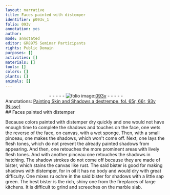 ```yaml
---
layout: narrative
title: Faces painted with distemper
identifier: p093v_1
folio: 093v
annotation: yes
author:
mode: annotated
editor: GR8975 Seminar Participants
rights: Public Domain
purposes: []
activities: []
materials: []
tools: []
colors: []
plants: []
animals: []
---
```


 <div class="folio" align="center">- - - - - <a href="http://gallica.bnf.fr/ark:/12148/btv1b10500001g/f192.image" target="_blank"><img src="https://cu-mkp.github.io/GR8975-edition/assets/photo-icon.png" alt="folio image: " style="display:inline-block; margin-bottom:-3px;"/>093v</a> - - - - - </div> <div class="annotation" align="left">Annotations:
<a href="https://drive.google.com/drive/folders/0BwJi-u8sfkVDTkM0UklMWDhqZlU" target="_blank">Painting Skin and Shadows a destrempe, fol. 65r, 66r, 93v (Nisse)</a>
 </div> 
## Faces painted with distemper

 
 Because colors painted with distemper dry quickly and one would not have enough time to complete the shadows and touches on the face, one wets the reverse of the face, on canvas, with a wet sponge. Then, with a small pinceau, one makes the shadows, which won't come off. Next, one lays the flesh tones, which do not prevent the already painted shadows from appearing. And then, one retouches the more prominent areas with lively flesh tones. And with another pinceau one retouches the shadows in hatching. The shadow strokes do not come off because they are made of bister, which stains the canvas like rust. The said bister is good for making shadows with distemper, for in oil it has no body and would dry with great difficulty. One mixes ru ochre in the said bister for shadows with a little sap green. The best bister is the rich, shiny one from the fireplaces of large kitchens. It is difficult to grind and screeches on the marble slab. 
 